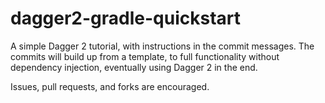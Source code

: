 # dagger2-gradle-quickstart
A simple Dagger 2 tutorial, with instructions in the commit messages. The commits will build up from a template, to full functionality without dependency injection, eventually using Dagger 2 in the end.

Issues, pull requests, and forks are encouraged.
